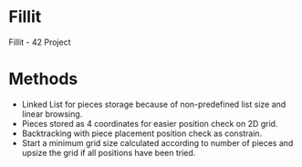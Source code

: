 # Fillit
Fillit - 42 Project

# Methods
- Linked List for pieces storage because of non-predefined list size and linear browsing.
- Pieces stored as 4 coordinates for easier position check on 2D grid.
- Backtracking with piece placement position check as constrain.
- Start a minimum grid size calculated according to number of pieces and upsize the grid if all positions have been tried.

